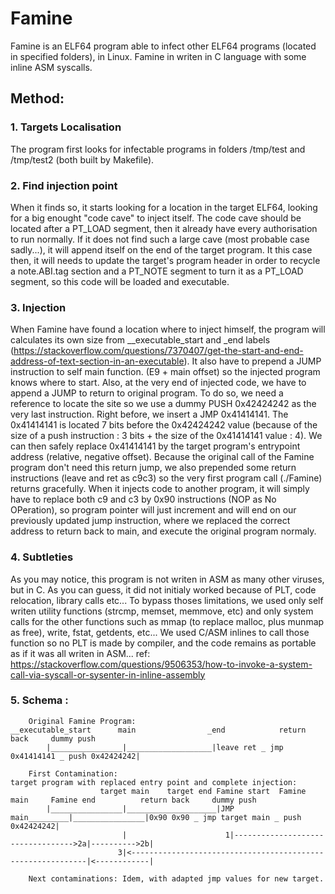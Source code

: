 # Famine
Famine is an ELF64 program able to infect other ELF64 programs (located in specified folders), in Linux.
Famine in writen in C language with some inline ASM syscalls.

## Method:
### 1. Targets Localisation
The program first looks for infectable programs in folders /tmp/test and /tmp/test2 (both built by Makefile).
### 2. Find injection point
When it finds so, it starts looking for a location in the target ELF64, looking for a big enought "code cave" to inject itself.
The code cave should be located after a PT_LOAD segment, then it already have every authorisation to run normally.
If it does not find such a large cave (most probable case sadly...), it will append itself on the end of the target program.
It this case then, it will needs to update the target's program header in order to recycle a note.ABI.tag section and a PT_NOTE segment to turn it as a PT_LOAD segment, so this code will be loaded and executable.
### 3. Injection
When Famine have found a location where to inject himself, the program will calculates its own size from __executable_start and _end labels (https://stackoverflow.com/questions/7370407/get-the-start-and-end-address-of-text-section-in-an-executable).
It also have to prepend a JUMP instruction to self main function. (E9 + main offset) so the injected program knows where to start.
Also, at the very end of injected code, we have to append a JUMP to return to original program. 
To do so, we need a reference to locate the site so we use a dummy PUSH 0x42424242 as the very last instruction.
Right before, we insert a JMP 0x41414141. The 0x41414141 is located 7 bits before the 0x42424242 value (because of the size of a push instruction : 3 bits + the size of the 0x41414141 value : 4). We can then safely replace 0x41414141 by the target program's entrypoint address (relative, negative offset).
Because the original call of the Famine program don't need this return jump, we also prepended some return instructions (leave and ret as c9c3) so the very first program call (./Famine) returns gracefully. When it injects code to another program, it will simply have to replace both c9 and c3 by 0x90 instructions (NOP as No OPeration), so program pointer will just increment and will end on our previously updated jump instruction, where we replaced the correct address to return back to main, and execute the original program normaly.
### 4. Subtleties
As you may notice, this program is not writen in ASM as many other viruses, but in C. As you can guess, it did not initialy worked because of PLT, code relocation, library calls etc... 
To bypass thoses limitations, we used only self writen utility functions (strcmp, memset, memmove, etc) and only system calls for the other functions such as mmap (to replace malloc, plus munmap as free), write, fstat, getdents, etc... 
We used C/ASM inlines to call those function so no PLT is made by compiler, and the code remains as portable as if it was all writen in ASM...
ref: https://stackoverflow.com/questions/9506353/how-to-invoke-a-system-call-via-syscall-or-sysenter-in-inline-assembly
### 5. Schema :
```
	Original Famine Program:
__executable_start		main				_end			return back		dummy push
		|________________|___________________|leave ret _ jmp 0x41414141 _ push 0x42424242|

	First Contamination:
target program with replaced entry point and complete injection:
					target main	   target end Famine start	Famine main		Famine end			return back		dummy push
		|________________|____________________|JMP main_________|________________|0x90 0x90 _ jmp target main _ push 0x42424242|
						 |						1|---------------------------------->2a|---------->2b|
						3|<------------------------------------------------------------|<------------|
	
	Next contaminations: Idem, with adapted jmp values for new target.

```
